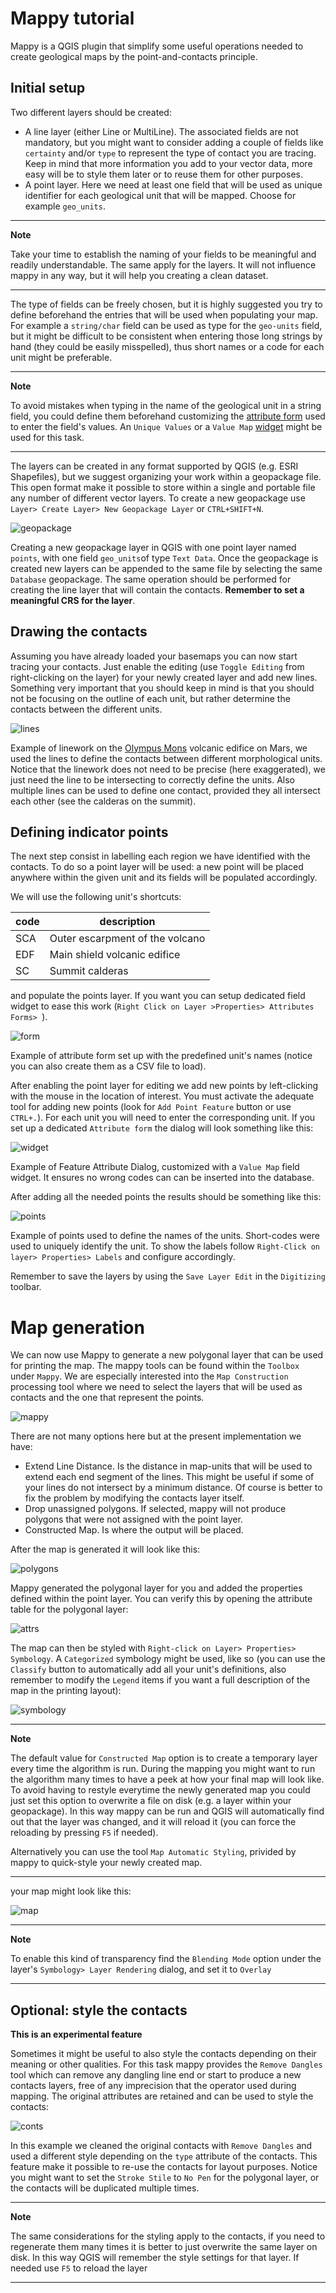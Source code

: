 # Mappy tutorial

Mappy is a QGIS plugin that simplify some useful operations needed to create geological maps by the point-and-contacts principle.

## Initial setup

Two different layers should be created:
- A line layer (either Line or MultiLine). The associated fields are not mandatory, but you might want to consider adding a couple of fields like ```certainty``` and/or ```type``` to represent the type of contact you are tracing. Keep in mind that more information you add to your vector data, more easy will be to style them later or to reuse them for other purposes.
- A point layer. Here we need at least one field that will be used as unique identifier for each geological unit that will be mapped. Choose for example ```geo_units```.

---
**Note**

Take your time to establish the naming of your fields to be meaningful and readily understandable. The same apply for the layers. It will not influence mappy in any way, but it will help you creating a clean dataset.

---

The type of fields can be freely chosen, but it is highly suggested you try to define beforehand the entries that will be used when populating your map. For example a ```string/char``` field can be used as type for the ```geo-units``` field, but it might be difficult to be consistent when entering those long strings by hand (they could be easily misspelled), thus short names or a code for each unit might be preferable. 

---
**Note**

To avoid mistakes when typing in the name of the geological unit in a string field, you could define them beforehand customizing the [attribute form](https://docs.qgis.org/testing/en/docs/user_manual/working_with_vector/vector_properties.html#attributes-form-properties) used to enter the field's values. An ```Unique Values``` or a ```Value Map``` [widget](https://docs.qgis.org/testing/en/docs/user_manual/working_with_vector/vector_properties.html#edit-widgets) might be used for this task.

---

The layers can be created in any format supported by QGIS (e.g. ESRI Shapefiles), but we suggest organizing your work within a geopackage file. This open format make it possible to store within a single and portable file any number of different vector layers. To create a new geopackage use ```Layer> Create Layer> New Geopackage Layer``` or ```CTRL+SHIFT+N```.

![geopackage](imgs/geopackage.png)


<figcaption> 

Creating a new geopackage layer in QGIS with one point layer named ```points```, with one field ```geo_units```of type ```Text Data```. Once the geopackage is created new layers can be appended to the same file by selecting the same ```Database``` geopackage. The same operation should be performed for creating the line layer that will contain the contacts. **Remember to set a meaningful CRS for the layer**.

</figcaption>  





## Drawing the contacts

Assuming you have already loaded your basemaps you can now start tracing your contacts. Just enable the editing (use `Toggle Editing` from right-clicking on the layer) for your newly created layer and add new lines. Something very important that you should keep in mind is that you should not be focusing on the outline of each unit, but rather determine the contacts between the different units.


![lines](imgs/lines.png)


<figcaption> 

Example of linework on the [Olympus Mons](https://en.wikipedia.org/wiki/Olympus_Mons) volcanic edifice on Mars, we used the lines to define the contacts between different morphological units. Notice that the linework does not need to be precise (here exaggerated), we just need the line to be intersecting to correctly define the units. Also multiple lines can be used to define one contact, provided they all intersect each other (see the calderas on the summit).

</figcaption>  


## Defining indicator points

The next step consist in labelling each region we have identified with the contacts. To do so a point layer will be used: a new point will be placed anywhere within the given unit and its fields will be populated accordingly.

We will use the following unit's shortcuts:

| code | description |
--- | --- |
| SCA | Outer escarpment of the volcano |
| EDF | Main shield volcanic edifice|
| SC | Summit calderas |

and populate the points layer. If you want you can setup dedicated field widget to ease this work (`Right Click on Layer >Properties> Attributes Forms> `).


![form](imgs/forms_example.png)
<figcaption> 

Example of attribute form set up with the predefined unit's names (notice you can also create them as a CSV file to load).

</figcaption>  

After enabling the point layer for editing we add new points by left-clicking with the mouse in the location of interest. You must activate the adequate tool for adding new points (look for `Add Point Feature` button or use `CTRL+.`). For each unit you will need to enter the corresponding unit. If you set up a dedicated `Attribute form` the dialog will look something like this: 

![widget](imgs/widget.png)

<figcaption> 

Example of Feature Attribute Dialog, customized with a `Value Map` field widget. It ensures no wrong codes can can be inserted into the database.

</figcaption>  


After adding all the needed points the results should be something like this:

![points](imgs/points.png)

<figcaption> 

Example of points used to define the names of the units. Short-codes were used to uniquely identify the unit. To show the labels follow `Right-Click on layer> Properties> Labels` and configure accordingly.

</figcaption>  


Remember to save the layers by using the `Save Layer Edit` in the `Digitizing` toolbar.


# Map generation

We can now use Mappy to generate a new polygonal layer that can be used for printing the map. The mappy tools can be found within the `Toolbox` under `Mappy`. We are especially interested into the `Map Construction` processing tool where we need to select the layers that will be used as contacts and the one that represent the points.


![mappy](imgs/mappy.png)

There are not many options here but at the present implementation we have:
- Extend Line Distance. Is the distance in map-units that will be used to extend each end segment of the lines. This might be useful if some of your lines do not intersect by a minimum distance. Of course is better to fix the problem by modifying the contacts layer itself.
- Drop unassigned polygons. If selected, mappy will not produce polygons that were not assigned with the point layer.
- Constructed Map. Is where the output will be placed.




After the map is generated it will look like this:


![polygons](imgs/polygons.png)

Mappy generated the polygonal layer for you and added the properties defined within the point layer. You can verify this by opening the attribute table for the polygonal layer:


![attrs](imgs/attrs.png)

The map can then be styled with `Right-click on Layer> Properties> Symbology`. A `Categorized` symbology might be used, like so (you can use the `Classify` button to automatically add all your unit's definitions, also remember to modify the `Legend` items if you want a full description of the map in the printing layout):

![symbology](imgs/symbology.png)

---
**Note**

The default value for `Constructed Map` option is to create a temporary layer every time the algorithm is run. During the mapping you might want to run the algorithm many times to have a peek at how your final map will look like. To avoid having to restyle everytime the newly generated map you could just set this option to overwrite a file on disk (e.g. a layer within your geopackage). In this way mappy can be run and QGIS will automatically find out that the layer was changed, and it will reload it (you can force the reloading by pressing `F5` if needed).

Alternatively you can use the tool `Map Automatic Styling`, privided by mappy to quick-style your newly created map.

---

your map might look like this:


![map](imgs/map.png)


---
**Note**

To enable this kind of transparency find the `Blending Mode` option under the layer's `Symbology> Layer Rendering` dialog, and set it to `Overlay`

---

## Optional: style the contacts 

**This is an experimental feature**

Sometimes it might be useful to also style the contacts depending on their meaning or other qualities.
For this task mappy provides the `Remove Dangles` tool which can remove any dangling line end or start to produce a new contacts layers, free of any imprecision that the operator used during mapping. The original attributes are retained and can be used to style the contacts:


![conts](imgs/contacts_cleaned.png)

<figcaption> 

In this example we cleaned the original contacts with `Remove Dangles` and used a different style depending on the `type` attribute of the contacts. This feature make it possible to re-use the contacts for layout purposes. Notice you might want to set the `Stroke Stile` to `No Pen` for the polygonal layer, or the contacts will be duplicated multiple times.

</figcaption>  



---
**Note**

The same considerations for the styling apply to the contacts, if you need to regenerate them many times it is better to just overwrite the same layer on disk. In this way QGIS will remember the style settings for that layer. If needed use `F5` to reload the layer

---